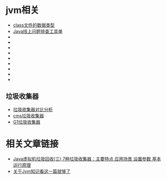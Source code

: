 # jvm相关

- [class文件的数据类型](./class文件的数据类型.md)
- [Java线上问题排查工具单](./Java线上问题排查工具单.md)
- []()
- []()
- []()
- []()
- []()
- []()
- []()
- []()
- []()







## 垃圾收集器
- [垃圾收集器对比分析](./垃圾收集器对比分析.md)
- [cms垃圾收集器](CMS垃圾收集器.md)
- [G1垃圾收集器](./G1垃圾收集器.md)










# 相关文章链接
- [Java虚拟机垃圾回收(三) 7种垃圾收集器：主要特点 应用场景 设置参数 基本运行原理](https://blog.csdn.net/tjiyu/article/details/53983650)
- [关于Jvm知识看这一篇就够了](https://zhuanlan.zhihu.com/p/34426768)















